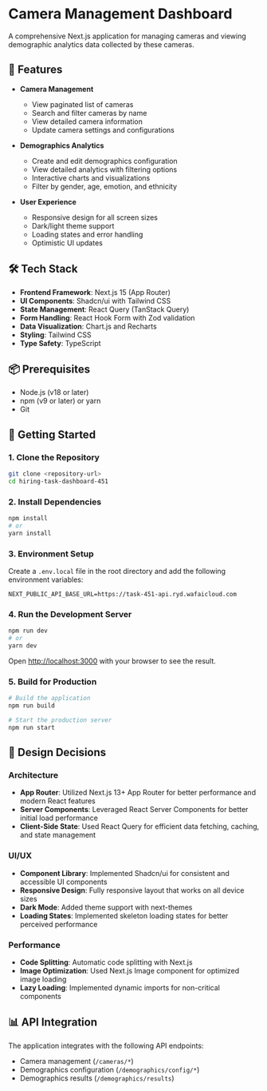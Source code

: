 # Camera Management Dashboard

A comprehensive Next.js application for managing cameras and viewing demographic analytics data collected by these cameras.

## 🚀 Features

- **Camera Management**
  - View paginated list of cameras
  - Search and filter cameras by name
  - View detailed camera information
  - Update camera settings and configurations

- **Demographics Analytics**
  - Create and edit demographics configuration
  - View detailed analytics with filtering options
  - Interactive charts and visualizations
  - Filter by gender, age, emotion, and ethnicity

- **User Experience**
  - Responsive design for all screen sizes
  - Dark/light theme support
  - Loading states and error handling
  - Optimistic UI updates

## 🛠️ Tech Stack

- **Frontend Framework**: Next.js 15 (App Router)
- **UI Components**: Shadcn/ui with Tailwind CSS
- **State Management**: React Query (TanStack Query)
- **Form Handling**: React Hook Form with Zod validation
- **Data Visualization**: Chart.js and Recharts
- **Styling**: Tailwind CSS
- **Type Safety**: TypeScript

## 📦 Prerequisites

- Node.js (v18 or later)
- npm (v9 or later) or yarn
- Git

## 🚀 Getting Started

### 1. Clone the Repository

```bash
git clone <repository-url>
cd hiring-task-dashboard-451
```

### 2. Install Dependencies

```bash
npm install
# or
yarn install
```

### 3. Environment Setup

Create a `.env.local` file in the root directory and add the following environment variables:

```env
NEXT_PUBLIC_API_BASE_URL=https://task-451-api.ryd.wafaicloud.com
```

### 4. Run the Development Server

```bash
npm run dev
# or
yarn dev
```

Open [http://localhost:3000](http://localhost:3000) with your browser to see the result.

### 5. Build for Production

```bash
# Build the application
npm run build

# Start the production server
npm run start
```

## 🎨 Design Decisions

### Architecture
- **App Router**: Utilized Next.js 13+ App Router for better performance and modern React features
- **Server Components**: Leveraged React Server Components for better initial load performance
- **Client-Side State**: Used React Query for efficient data fetching, caching, and state management

### UI/UX
- **Component Library**: Implemented Shadcn/ui for consistent and accessible UI components
- **Responsive Design**: Fully responsive layout that works on all device sizes
- **Dark Mode**: Added theme support with next-themes
- **Loading States**: Implemented skeleton loading states for better perceived performance

### Performance
- **Code Splitting**: Automatic code splitting with Next.js
- **Image Optimization**: Used Next.js Image component for optimized image loading
- **Lazy Loading**: Implemented dynamic imports for non-critical components

## 📊 API Integration

The application integrates with the following API endpoints:

- Camera management (`/cameras/*`)
- Demographics configuration (`/demographics/config/*`)
- Demographics results (`/demographics/results`)



